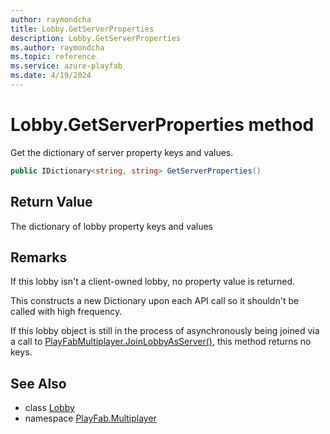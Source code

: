 ```yaml
---
author: raymondcha
title: Lobby.GetServerProperties
description: Lobby.GetServerProperties
ms.author: raymondcha
ms.topic: reference
ms.service: azure-playfab
ms.date: 4/19/2024
---
```


# Lobby.GetServerProperties method

Get the dictionary of server property keys and values.

```csharp
public IDictionary<string, string> GetServerProperties()
```

## Return Value

The dictionary of lobby property keys and values

## Remarks

If this lobby isn't a client-owned lobby, no property value is returned.

This constructs a new Dictionary upon each API call so it shouldn't be called with high frequency.

If this lobby object is still in the process of asynchronously being joined via a call to [PlayFabMultiplayer.JoinLobbyAsServer()](../PlayFabMultiplayer.PlayFabMultiplayerServer/JoinLobbyAsServer.md), this method returns no keys.

## See Also

* class [Lobby](../Lobby.md)
* namespace [PlayFab.Multiplayer](../../PlayFabMultiplayerSDK.md)

